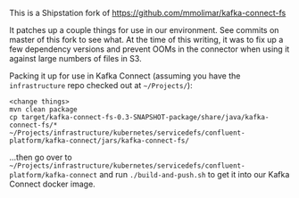 This is a Shipstation fork of https://github.com/mmolimar/kafka-connect-fs

It patches up a couple things for use in our environment. See commits on master of this fork to see what. At the time of this writing, it was to fix up a few dependency versions and prevent OOMs in the connector when using it against large numbers of files in S3.

Packing it up for use in Kafka Connect (assuming you have the `infrastructure` repo checked out at `~/Projects/`):

```
<change things>
mvn clean package
cp target/kafka-connect-fs-0.3-SNAPSHOT-package/share/java/kafka-connect-fs/* ~/Projects/infrastructure/kubernetes/servicedefs/confluent-platform/kafka-connect/jars/kafka-connect-fs/
```

...then go over to `~/Projects/infrastructure/kubernetes/servicedefs/confluent-platform/kafka-connect` and run `./build-and-push.sh` to get it into our Kafka Connect docker image.
